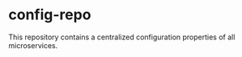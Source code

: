# config-repo
This repository contains a centralized configuration properties of all microservices.
